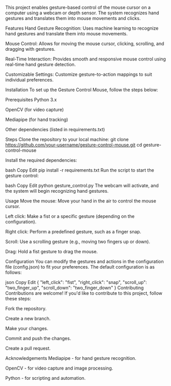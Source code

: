 This project enables gesture-based control of the mouse cursor on a computer using a webcam or depth sensor. The system recognizes hand gestures and translates them into mouse movements and clicks.

Features
Hand Gesture Recognition: Uses machine learning to recognize hand gestures and translate them into mouse movements.

Mouse Control: Allows for moving the mouse cursor, clicking, scrolling, and dragging with gestures.

Real-Time Interaction: Provides smooth and responsive mouse control using real-time hand gesture detection.

Customizable Settings: Customize gesture-to-action mappings to suit individual preferences.

Installation
To set up the Gesture Control Mouse, follow the steps below:

Prerequisites
Python 3.x

OpenCV (for video capture)

Mediapipe (for hand tracking)

Other dependencies (listed in requirements.txt)

Steps
Clone the repository to your local machine:
git clone https://github.com/your-username/gesture-control-mouse.git
cd gesture-control-mouse

Install the required dependencies:

bash
Copy
Edit
pip install -r requirements.txt
Run the script to start the gesture control:

bash
Copy
Edit
python gesture_control.py
The webcam will activate, and the system will begin recognizing hand gestures.

Usage
Move the mouse: Move your hand in the air to control the mouse cursor.

Left click: Make a fist or a specific gesture (depending on the configuration).

Right click: Perform a predefined gesture, such as a finger snap.

Scroll: Use a scrolling gesture (e.g., moving two fingers up or down).

Drag: Hold a fist gesture to drag the mouse.

Configuration
You can modify the gestures and actions in the configuration file (config.json) to fit your preferences. The default configuration is as follows:

json
Copy
Edit
{
  "left_click": "fist",
  "right_click": "snap",
  "scroll_up": "two_finger_up",
  "scroll_down": "two_finger_down"
}
Contributing
Contributions are welcome! If you'd like to contribute to this project, follow these steps:

Fork the repository.

Create a new branch.

Make your changes.

Commit and push the changes.

Create a pull request.

Acknowledgements
Mediapipe - for hand gesture recognition.

OpenCV - for video capture and image processing.

Python - for scripting and automation.



